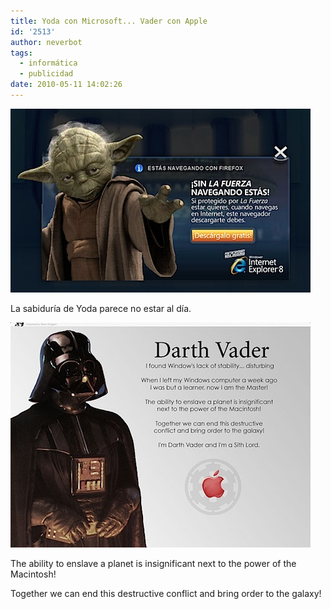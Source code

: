 ```yaml
---
title: Yoda con Microsoft... Vader con Apple
id: '2513'
author: neverbot
tags:
  - informática
  - publicidad
date: 2010-05-11 14:02:26
---
```


![201005111400.jpg](./yoda-con-microsoft-vader-con-apple/201005111400.jpg)

La sabiduría de Yoda parece no estar al día.

![201005111401.jpg](./yoda-con-microsoft-vader-con-apple/201005111401.jpg)  

The ability to enslave a planet is insignificant next to the power of the Macintosh!

Together we can end this destructive conflict and bring order to the galaxy!